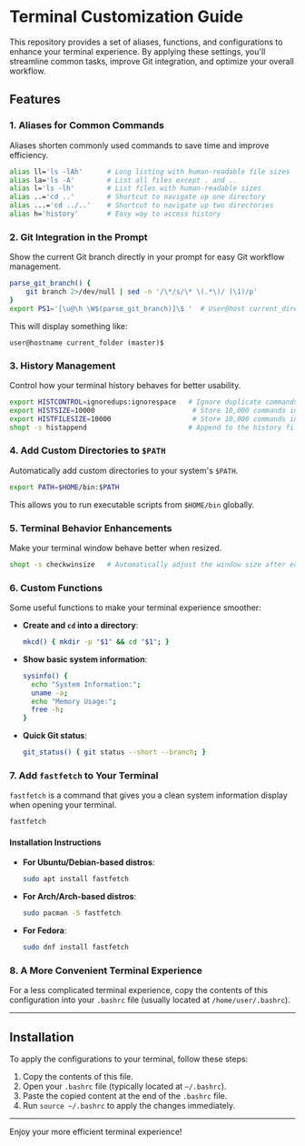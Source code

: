# Terminal Customization Guide

This repository provides a set of aliases, functions, and configurations to enhance your terminal experience. By applying these settings, you'll streamline common tasks, improve Git integration, and optimize your overall workflow.

## Features

### 1. **Aliases for Common Commands**
Aliases shorten commonly used commands to save time and improve efficiency.

```bash
alias ll='ls -lAh'      # Long listing with human-readable file sizes
alias la='ls -A'        # List all files except . and ..
alias l='ls -lh'        # List files with human-readable sizes
alias ..='cd ..'        # Shortcut to navigate up one directory
alias ...='cd ../..'    # Shortcut to navigate up two directories
alias h='history'       # Easy way to access history
```

### 2. **Git Integration in the Prompt**
Show the current Git branch directly in your prompt for easy Git workflow management.

```bash
parse_git_branch() {
    git branch 2>/dev/null | sed -n '/\*/s/\* \(.*\)/ (\1)/p'
}
export PS1='[\u@\h \W$(parse_git_branch)]\$ '  # User@host current_directory (git_branch)
```

This will display something like:

```
user@hostname current_folder (master)$
```

### 3. **History Management**
Control how your terminal history behaves for better usability.

```bash
export HISTCONTROL=ignoredups:ignorespace   # Ignore duplicate commands and commands starting with a space
export HISTSIZE=10000                        # Store 10,000 commands in memory
export HISTFILESIZE=10000                    # Store 10,000 commands in the history file
shopt -s histappend                         # Append to the history file instead of overwriting
```

### 4. **Add Custom Directories to `$PATH`**
Automatically add custom directories to your system's `$PATH`.

```bash
export PATH=$HOME/bin:$PATH
```

This allows you to run executable scripts from `$HOME/bin` globally.

### 5. **Terminal Behavior Enhancements**
Make your terminal window behave better when resized.

```bash
shopt -s checkwinsize   # Automatically adjust the window size after each command
```

### 6. **Custom Functions**
Some useful functions to make your terminal experience smoother:

- **Create and `cd` into a directory**:
  ```bash
  mkcd() { mkdir -p "$1" && cd "$1"; }
  ```

- **Show basic system information**:
  ```bash
  sysinfo() { 
    echo "System Information:"; 
    uname -a; 
    echo "Memory Usage:"; 
    free -h; 
  }
  ```

- **Quick Git status**:
  ```bash
  git_status() { git status --short --branch; }
  ```

### 7. **Add `fastfetch` to Your Terminal**
`fastfetch` is a command that gives you a clean system information display when opening your terminal.

```bash
fastfetch
```

#### Installation Instructions

- **For Ubuntu/Debian-based distros**:
  ```bash
  sudo apt install fastfetch
  ```

- **For Arch/Arch-based distros**:
  ```bash
  sudo pacman -S fastfetch
  ```

- **For Fedora**:
  ```bash
  sudo dnf install fastfetch
  ```

### 8. **A More Convenient Terminal Experience**
For a less complicated terminal experience, copy the contents of this configuration into your `.bashrc` file (usually located at `/home/user/.bashrc`).

---

## Installation

To apply the configurations to your terminal, follow these steps:

1. Copy the contents of this file.
2. Open your `.bashrc` file (typically located at `~/.bashrc`).
3. Paste the copied content at the end of the `.bashrc` file.
4. Run `source ~/.bashrc` to apply the changes immediately.

---

Enjoy your more efficient terminal experience!
